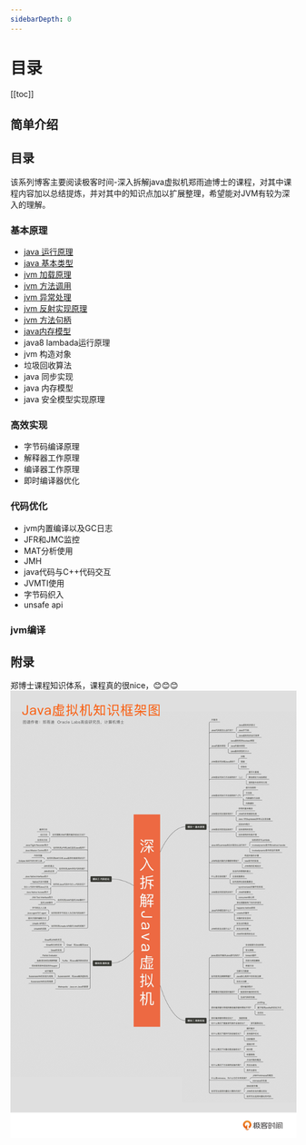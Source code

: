 ```yaml
---
sidebarDepth: 0
---
```


# 目录

[[toc]]

## 简单介绍

## 目录

   该系列博客主要阅读极客时间-深入拆解java虚拟机郑雨迪博士的课程，对其中课程内容加以总结提炼，并对其中的知识点加以扩展整理，希望能对JVM有较为深入的理解。

### 基本原理

- [java 运行原理](./java运行原理.html)
- [java 基本类型](./java基本类型.html)
- [jvm 加载原理](./jvm加载原理.html)
- [jvm 方法调用](./jvm方法调用原理.html)
- [jvm 异常处理](./jvm异常处理.html)
- [jvm 反射实现原理](./jvm反射原理.html)
- [jvm 方法句柄](./jvm方法句柄.html)
- [java内存模型](./java内存模型.html)
- java8 lambada运行原理
- jvm 构造对象
- 垃圾回收算法
- java 同步实现
- java 内存模型
- java 安全模型实现原理

### 高效实现

- 字节码编译原理
- 解释器工作原理
- 编译器工作原理
- 即时编译器优化

### 代码优化

- jvm内置编译以及GC日志
- JFR和JMC监控
- MAT分析使用
- JMH
- java代码与C++代码交互
- JVMTI使用
- 字节码织入
- unsafe api

### jvm编译

## 附录
郑博士课程知识体系，课程真的很nice，:blush::blush::blush:
![An image](./jvm.jpg)
